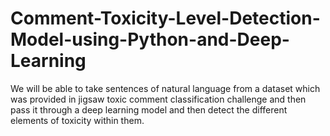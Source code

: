 # Comment-Toxicity-Level-Detection-Model-using-Python-and-Deep-Learning
We will be able to take sentences of natural language from a dataset which was provided in jigsaw toxic comment classification challenge and then pass it through a deep learning model and then detect the different elements of toxicity within them.
